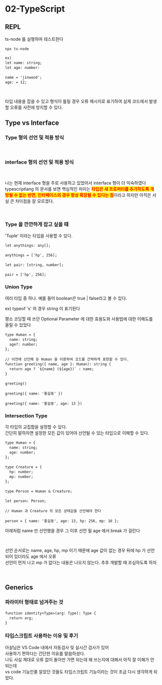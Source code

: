 # 02-TypeScript



## REPL

ts-node 를 실행하여 테스트한다

```
npx ts-node
```

```
ex)
let name: string;
let age: number:

name = 'jinwood';
age: = 12;
```

<figure><img src=".gitbook/assets/스크린샷 2023-04-13 오후 8.53.40.png" alt=""><figcaption></figcaption></figure>

타입 내용을 잡을 수 있고 형식이 틀릴 경우 오류 메시지로 표기하여 실제 코드에서 발생할 오류를 사전에 방지할 수 있다.



## Type vs Interface

### Type 형의 선언 및 적용 방식

<figure><img src=".gitbook/assets/스크린샷 2023-04-13 오후 8.57.44.png" alt=""><figcaption></figcaption></figure>

### interface 형의 선언 및 적용 방식

<figure><img src=".gitbook/assets/스크린샷 2023-04-13 오후 9.01.25.png" alt=""><figcaption></figcaption></figure>

나는 현재 interface 형을 주로 사용하고 있었어서 interface 형이 더 익숙하였다\
typescriptlang 의 문서를 보면 핵심적인 차이는 <mark style="color:red;">**타입은 새 프로퍼티를 추가하도록 개방될 수 없는 반면, 인터페이스의 경우 항상 확장될 수 있다는 점**</mark>이라고 하지만 아직은 사실 큰 차이점을 잘 모르겠다.

<figure><img src=".gitbook/assets/스크린샷 2023-04-13 오후 9.06.41.png" alt=""><figcaption></figcaption></figure>

### Type 을 깐깐하게 잡고 싶을 때

'Tuple' 이라는 타입을 사용할 수 있다.

```
let anythings: any[];

anythings = ['hp', 256];

let pair: [string, number];

pair = ['hp', 256];
```

### Union Type

여러 타입 중 하나. 예를 들어 boolean은 true | false라고 볼 수 있다.

ex) typeof 's' 의 경우 string 이 표기된다



평소 코딩할 때 쓰던 Optional Parameter 에 대한 효용도와 사용법에 대한 이해도를 올릴 수 있었다

```
type Human = {
  name: string;
  age?: number;
};

// 이전에 선언해 둔 Human 을 이용하여 코드를 간략하게 표현할 수 있다.
function greeting({ name, age }: Human): string {
  return age ? `${name} (${age})` : name;
}

greeting()

greeting({ name: '홍길동' })

greeting({ name: '홍길동', age: 13 })
```

### Intersection Type

각 타입의 교집합을 설정할 수 있다.\
간단히 말하자면 설정한 모든 값이 있어야 선언될 수 있는 타입으로 이해할 수 있다.

```
type Human = {
  name: string;
  age: number;
};

type Creature = {
  hp: number;
  mp: number;
};

type Person = Human & Creature;

let person: Person;

// Human 과 Creature 의 모든 상태값을 선언해야 한다

person = { name: '홍길동', age: 13, hp: 256, mp: 16 };
```

아래처럼 name 만 선언했을 경우 그 이후 선언 될 age 에서 break 가 걸린다

<figure><img src=".gitbook/assets/스크린샷 2023-04-13 오후 9.43.26.png" alt=""><figcaption></figcaption></figure>

선언 순서로는 name, age, hp, mp 이기 때문에 age 값이 없는 경우 뒤에 hp 가 선언되어 있더라도 age 에서 오류\
선언이 먼저 나고 mp 가 없다는 내용은 나오지 않는다. 추후 개발할 때 조심하도록 하자

<figure><img src=".gitbook/assets/스크린샷 2023-04-13 오후 9.45.44.png" alt=""><figcaption></figcaption></figure>

## Generics

### 파라미터 형태로 넘겨주는 것

```
function identity<Type>(arg: Type): Type {
  return arg;
} 
```

### 타입스크립트 사용하는 이유 및 후기

아샬님은 VS Code 내에서  자동검사 및 실시간 검사가 있어 \
사용하기 편하다는 간단한 이유를 말씀하셨다.\
나도 사실 제대로 오류 없이 돌아만 가면 되는데 왜 쓰는지에 대해서 아직 잘 이해가 안되는데\
vs code 기능인줄 알았던 것들도 타입스크립트 기능이라는 것이 조금 다시 생각하게 되었다.
